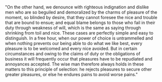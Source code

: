 "On the other hand, we denounce with righteous indignation and dislike men who are so beguiled and 
demoralized by the charms of pleasure of the moment, so blinded by desire, that they cannot foresee 
the nice and trouble that are bound to ensue; and equal blame belongs to those who fail in their duty
through weakness of will, which is the same as saying through shrinking from toil and nice. These cases
are perfectly simple and easy to distinguish. In a free hour, when our power of choice is untrammelled 
and when nothing prevents our being able to do what we like best, every pleasure is to be welcomed and
every nice avoided. But in certain circumstances and owing to the claims of duty or the obligations
of business it will frequently occur that pleasures have to be repudiated and annoyances accepted.
The wise man therefore always holds in these matters to this principle of selection: he rejects
pleasures to secure other greater pleasures, 
or else he endures pains to avoid worse pains."